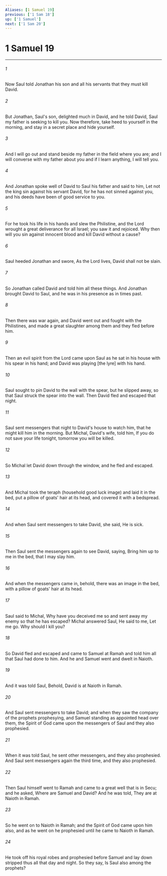 ```yaml
---
Aliases: [1 Samuel 19]
previous: ['1 Sam 18']
up: ['1 Samuel']
next: ['1 Sam 20']
---
```

# 1 Samuel 19

***

###### 1 

Now Saul told Jonathan his son and all his servants that they must kill David. 

###### 2 

But Jonathan, Saul's son, delighted much in David, and he told David, Saul my father is seeking to kill you. Now therefore, take heed to yourself in the morning, and stay in a secret place and hide yourself. 

###### 3 

And I will go out and stand beside my father in the field where you are; and I will converse with my father about you and if I learn anything, I will tell you. 

###### 4 

And Jonathan spoke well of David to Saul his father and said to him, Let not the king sin against his servant David, for he has not sinned against you, and his deeds have been of good service to you. 

###### 5 

For he took his life in his hands and slew the Philistine, and the Lord wrought a great deliverance for all Israel; you saw it and rejoiced. Why then will you sin against innocent blood and kill David without a cause? 

###### 6 

Saul heeded Jonathan and swore, As the Lord lives, David shall not be slain. 

###### 7 

So Jonathan called David and told him all these things. And Jonathan brought David to Saul, and he was in his presence as in times past. 

###### 8 

Then there was war again, and David went out and fought with the Philistines, and made a great slaughter among them and they fled before him. 

###### 9 

Then an evil spirit from the Lord came upon Saul as he sat in his house with his spear in his hand; and David was playing [the lyre] with his hand. 

###### 10 

Saul sought to pin David to the wall with the spear, but he slipped away, so that Saul struck the spear into the wall. Then David fled and escaped that night. 

###### 11 

Saul sent messengers that night to David's house to watch him, that he might kill him in the morning. But Michal, David's wife, told him, If you do not save your life tonight, tomorrow you will be killed. 

###### 12 

So Michal let David down through the window, and he fled and escaped. 

###### 13 

And Michal took the teraph (household good luck image) and laid it in the bed, put a pillow of goats' hair at its head, and covered it with a bedspread. 

###### 14 

And when Saul sent messengers to take David, she said, He is sick. 

###### 15 

Then Saul sent the messengers again to see David, saying, Bring him up to me in the bed, that I may slay him. 

###### 16 

And when the messengers came in, behold, there was an image in the bed, with a pillow of goats' hair at its head. 

###### 17 

Saul said to Michal, Why have you deceived me so and sent away my enemy so that he has escaped? Michal answered Saul, He said to me, Let me go. Why should I kill you? 

###### 18 

So David fled and escaped and came to Samuel at Ramah and told him all that Saul had done to him. And he and Samuel went and dwelt in Naioth. 

###### 19 

And it was told Saul, Behold, David is at Naioth in Ramah. 

###### 20 

And Saul sent messengers to take David; and when they saw the company of the prophets prophesying, and Samuel standing as appointed head over them, the Spirit of God came upon the messengers of Saul and they also prophesied. 

###### 21 

When it was told Saul, he sent other messengers, and they also prophesied. And Saul sent messengers again the third time, and they also prophesied. 

###### 22 

Then Saul himself went to Ramah and came to a great well that is in Secu; and he asked, Where are Samuel and David? And he was told, They are at Naioth in Ramah. 

###### 23 

So he went on to Naioth in Ramah; and the Spirit of God came upon him also, and as he went on he prophesied until he came to Naioth in Ramah. 

###### 24 

He took off his royal robes and prophesied before Samuel and lay down stripped thus all that day and night. So they say, Is Saul also among the prophets?
